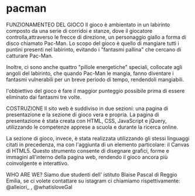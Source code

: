 # pacman
FUNZIONAMENTEO DEL GIOCO
Il gioco è ambientato in un labirinto composto da una serie di corridoi e stanze, dove il giocatore controlla,attraverso le frecce di direzione, un personaggio giallo a forma di disco chiamato Pac-Man. Lo scopo del gioco è quello di mangiare tutti i puntini presenti nel labirinto, evitando i "fantasmi pallina" che cercano di catturare Pac-Man.

Inoltre, ci sono anche quattro "pillole energetiche" speciali, collocate agli angoli del labirinto, che quando Pac-Man le mangia, fanno diventare i fantasmi vulnerabili per un breve periodo di tempo, rendendoli mangiabili.

l'obbiettivo del gioco è fare il maggior punteggio possibile prima di essere eliminato dai fantasmi tre volte.

COSTRUZIONE
Il sito web è suddiviso in due sezioni: una pagina di presentazione e la sezione di gioco vera e propria. La pagina di presentazione è stata creata con HTML, CSS, JavaScript e jQuery, utilizzando le competenze apprese a scuola e durante la ricerca online.

La sezione di gioco, invece, è stata realizzata utilizzando gli stessi linguaggi citati in precedenza, ma con l'aggiunta di un elemento particolare: il Canvas di HTML5. Questo strumento consente di disegnare grafici, forme e immagini all'interno della pagina web, rendendo il gioco ancora più coinvolgente e interattivo.

WHO ARE WE?
Siamo due studenti dell' istituto Blaise Pascal di Reggio Emilia, se ci volete contattare su istagram ci chiamiamo rispettivamente: @alleiori_ , @whatisloveGal